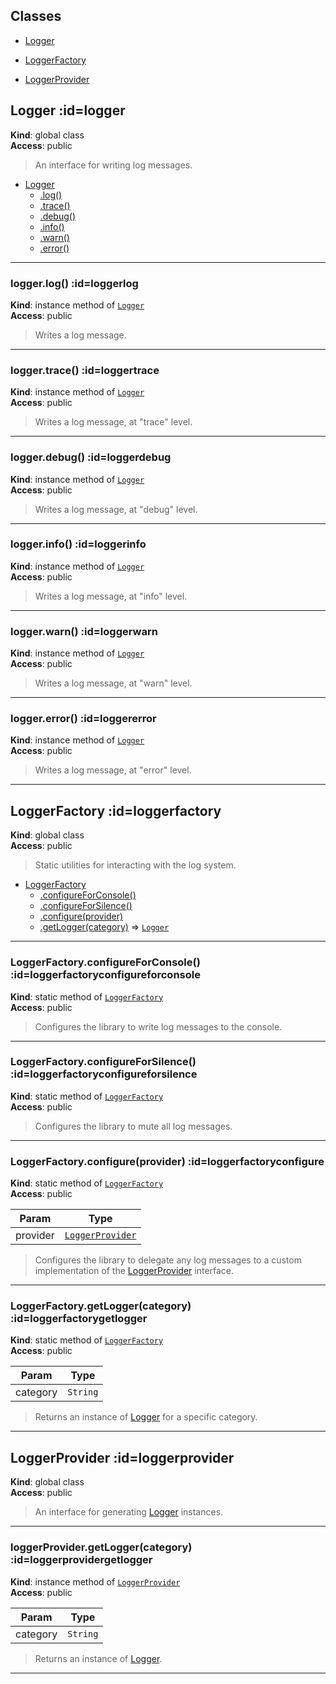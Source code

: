 ## Classes

* [Logger](#Logger) 

* [LoggerFactory](#LoggerFactory) 

* [LoggerProvider](#LoggerProvider) 

## Logger :id=logger
**Kind**: global class  
**Access**: public  
>An interface for writing log messages.


* [Logger](#Logger)
    * [.log()](#Logger+log)
    * [.trace()](#Logger+trace)
    * [.debug()](#Logger+debug)
    * [.info()](#Logger+info)
    * [.warn()](#Logger+warn)
    * [.error()](#Logger+error)


* * *

### logger.log() :id=loggerlog
**Kind**: instance method of [<code>Logger</code>](#Logger)  
**Access**: public  
>Writes a log message.


* * *

### logger.trace() :id=loggertrace
**Kind**: instance method of [<code>Logger</code>](#Logger)  
**Access**: public  
>Writes a log message, at "trace" level.


* * *

### logger.debug() :id=loggerdebug
**Kind**: instance method of [<code>Logger</code>](#Logger)  
**Access**: public  
>Writes a log message, at "debug" level.


* * *

### logger.info() :id=loggerinfo
**Kind**: instance method of [<code>Logger</code>](#Logger)  
**Access**: public  
>Writes a log message, at "info" level.


* * *

### logger.warn() :id=loggerwarn
**Kind**: instance method of [<code>Logger</code>](#Logger)  
**Access**: public  
>Writes a log message, at "warn" level.


* * *

### logger.error() :id=loggererror
**Kind**: instance method of [<code>Logger</code>](#Logger)  
**Access**: public  
>Writes a log message, at "error" level.


* * *

## LoggerFactory :id=loggerfactory
**Kind**: global class  
**Access**: public  
>Static utilities for interacting with the log system.


* [LoggerFactory](#LoggerFactory)
    * [.configureForConsole()](#LoggerFactory.configureForConsole)
    * [.configureForSilence()](#LoggerFactory.configureForSilence)
    * [.configure(provider)](#LoggerFactory.configure)
    * [.getLogger(category)](#LoggerFactory.getLogger) ⇒ [<code>Logger</code>](#Logger)


* * *

### LoggerFactory.configureForConsole() :id=loggerfactoryconfigureforconsole
**Kind**: static method of [<code>LoggerFactory</code>](#LoggerFactory)  
**Access**: public  
>Configures the library to write log messages to the console.


* * *

### LoggerFactory.configureForSilence() :id=loggerfactoryconfigureforsilence
**Kind**: static method of [<code>LoggerFactory</code>](#LoggerFactory)  
**Access**: public  
>Configures the library to mute all log messages.


* * *

### LoggerFactory.configure(provider) :id=loggerfactoryconfigure
**Kind**: static method of [<code>LoggerFactory</code>](#LoggerFactory)  
**Access**: public  

| Param | Type |
| --- | --- |
| provider | [<code>LoggerProvider</code>](#LoggerProvider) | 

>Configures the library to delegate any log messages to a custom
implementation of the [LoggerProvider](#LoggerProvider) interface.


* * *

### LoggerFactory.getLogger(category) :id=loggerfactorygetlogger
**Kind**: static method of [<code>LoggerFactory</code>](#LoggerFactory)  
**Access**: public  

| Param | Type |
| --- | --- |
| category | <code>String</code> | 

>Returns an instance of [Logger](#Logger) for a specific category.


* * *

## LoggerProvider :id=loggerprovider
**Kind**: global class  
**Access**: public  
>An interface for generating [Logger](#Logger) instances.


* * *

### loggerProvider.getLogger(category) :id=loggerprovidergetlogger
**Kind**: instance method of [<code>LoggerProvider</code>](#LoggerProvider)  
**Access**: public  

| Param | Type |
| --- | --- |
| category | <code>String</code> | 

>Returns an instance of [Logger](#Logger).


* * *

